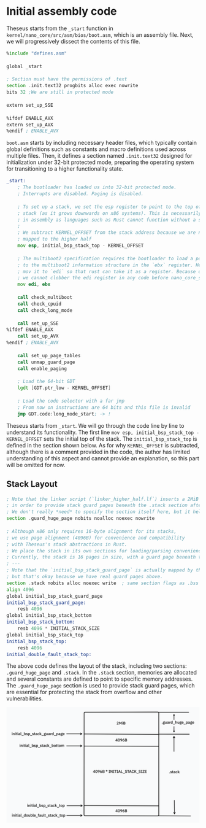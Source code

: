 # Initial assembly code

Theseus starts from the `_start` function in `kernel/nano_core/src/asm/bios/boot.asm`, which is an assembly file. Next, we will progressively dissect the contents of this file.

```asm
%include "defines.asm"

global _start

; Section must have the permissions of .text
section .init.text32 progbits alloc exec nowrite
bits 32 ;We are still in protected mode

extern set_up_SSE

%ifdef ENABLE_AVX
extern set_up_AVX
%endif ; ENABLE_AVX
```

`boot.asm` starts by including necessary header files, which typically contain global definitions such as constants and macro definitions used across multiple files. Then, it defines a section named `.init.text32` designed for initialization under 32-bit protected mode, preparing the operating system for transitioning to a higher functionality state.

```asm
_start:
	; The bootloader has loaded us into 32-bit protected mode. 
	; Interrupts are disabled. Paging is disabled.

	; To set up a stack, we set the esp register to point to the top of our
	; stack (as it grows downwards on x86 systems). This is necessarily done
	; in assembly as languages such as Rust cannot function without a stack.
	;
	; We subtract KERNEL_OFFSET from the stack address because we are not yet
	; mapped to the higher half
	mov esp, initial_bsp_stack_top - KERNEL_OFFSET

	; The multiboot2 specification requires the bootloader to load a pointer
	; to the multiboot2 information structure in the `ebx` register. Here we
	; mov it to `edi` so that rust can take it as a register. Because of this
	; we cannot clobber the edi register in any code before nano_core_start
	mov edi, ebx

	call check_multiboot
	call check_cpuid
	call check_long_mode

	call set_up_SSE
%ifdef ENABLE_AVX
	call set_up_AVX
%endif ; ENABLE_AVX

	call set_up_page_tables
	call unmap_guard_page
	call enable_paging

	; Load the 64-bit GDT
	lgdt [GDT.ptr_low - KERNEL_OFFSET]

	; Load the code selector with a far jmp
	; From now on instructions are 64 bits and this file is invalid
	jmp GDT.code:long_mode_start; -> !
```

Theseus starts from `_start`. We will go through the code line by line to understand its functionality. The first line `mov esp, initial_bsp_stack_top - KERNEL_OFFSET` sets the initial top of the stack. The `initial_bsp_stack_top` is defined in the section shown below. As for why `KERNEL_OFFSET` is subtracted, although there is a comment provided in the code, the author has limited understanding of this aspect and cannot provide an explanation, so this part will be omitted for now.


## Stack Layout
```asm
; Note that the linker script (`linker_higher_half.lf`) inserts a 2MiB space here 
; in order to provide stack guard pages beneath the .stack section afterwards.
; We don't really *need* to specify the section itself here, but it helps for clarity's sake.
section .guard_huge_page nobits noalloc noexec nowrite

; Although x86 only requires 16-byte alignment for its stacks, 
; we use page alignment (4096B) for convenience and compatibility 
; with Theseus's stack abstractions in Rust. 
; We place the stack in its own sections for loading/parsing convenience.
; Currently, the stack is 16 pages in size, with a guard page beneath the bottom.
; ---
; Note that the `initial_bsp_stack_guard_page` is actually mapped by the boot-time page tables,
; but that's okay because we have real guard pages above. 
section .stack nobits alloc noexec write  ; same section flags as .bss
align 4096 
global initial_bsp_stack_guard_page
initial_bsp_stack_guard_page:
	resb 4096
global initial_bsp_stack_bottom
initial_bsp_stack_bottom:
	resb 4096 * INITIAL_STACK_SIZE
global initial_bsp_stack_top
initial_bsp_stack_top:
	resb 4096
initial_double_fault_stack_top:
```

The above code defines the layout of the stack, including two sections: `.guard_huge_page` and `.stack`. In the `.stack` section, memories are allocated and several constants are defined to point to specific memory addresses. The `.guard_huge_page` section is used to provide stack guard pages, which are essential for protecting the stack from overflow and other vulnerabilities.

<img src="stack.png" alt="stack" style="zoom:100%;" />





